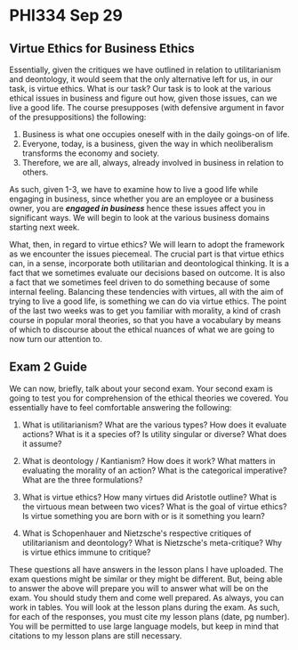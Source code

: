# PHI334 Sep 29

## Virtue Ethics for Business Ethics
Essentially, given the critiques we have outlined in relation to utilitarianism and deontology, it would seem that the only alternative left for us, in our task, is virtue ethics. What is our task? Our task is to look at the various ethical issues in business and figure out how, given those issues, can we live a good life. The course presupposes (with defensive argument in favor of the presuppositions) the following: 

1. Business is what one occupies oneself with in the daily goings-on of life. 
2. Everyone, today, is a business, given the way in which neoliberalism transforms the economy and society. 
3. Therefore, we are all, always, already involved in business in relation to others. 

As such, given 1-3, we have to examine how to live a good life while engaging in business, since whether you are an employee or a business owner, you are ***engaged in business*** hence these issues affect you in significant ways. We will begin to look at the various business domains starting next week. 

What, then, in regard to virtue ethics? We will learn to adopt the framework as we encounter the issues piecemeal. The crucial part is that virtue ethics can, in a sense, incorporate both utilitarian and deontological thinking. It is a fact that we sometimes evaluate our decisions based on outcome. It is also a fact that we sometimes feel driven to do something because of some internal feeling. Balancing these tendencies with virtues, all with the aim of trying to live a good life, is something we can do via virtue ethics. The point of the last two weeks was to get you familiar with morality, a kind of crash course in popular moral theories, so that you have a vocabulary by means of which to discourse about the ethical nuances of what we are going to now turn our attention to. 

## Exam 2 Guide

We can now, briefly, talk about your second exam. Your second exam is going to test you for comprehension of the ethical theories we covered. You essentially have to feel comfortable answering the following: 

1. What is utilitarianism? What are the various types? How does it evaluate actions? What is it a species of? Is utility singular or diverse? What does it assume? 

2. What is deontology / Kantianism? How does it work? What matters in evaluating the morality of an action? What is the categorical imperative? What are the three formulations?

3. What is virtue ethics? How many virtues did Aristotle outline? What is the virtuous mean between two vices? What is the goal of virtue ethics? Is virtue something you are born with or is it something you learn? 

4. What is Schopenhauer and Nietzsche's respective critiques of utilitarianism and deontology? What is Nietzsche's meta-critique? Why is virtue ethics immune to critique? 

These questions all have answers in the lesson plans I have uploaded. The exam questions might be similar or they might be different. But, being able to answer the above will prepare you will to answer what will be on the exam. You should study them and come well prepared. As always, you can work in tables. You will look at the lesson plans during the exam. As such, for each of the responses, you must cite my lesson plans (date, pg number). You will be permitted to use large language models, but keep in mind that citations to my lesson plans are still necessary. 